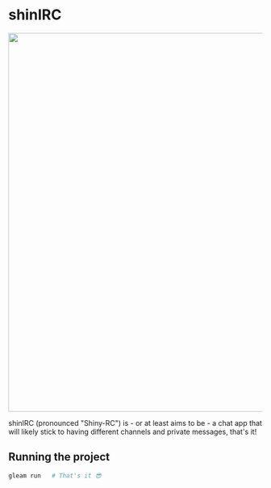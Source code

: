 # shinIRC

<p align="center">
  <img src="showcase.gif" width="750"/>
</p>

shinIRC (pronounced "Shiny-RC") is - or at least aims to be - a chat app that will likely stick to having different channels and private messages, that's it!

## Running the project

```sh
gleam run   # That's it 😎
```
